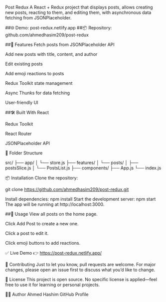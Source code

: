 Post Redux
A React + Redux project that displays posts, allows creating new posts, reacting to them, and editing them, with asynchronous data fetching from JSONPlaceholder.

##🌐 Demo: post-redux.netlify.app
##📦 Repository: github.com/ahmedhasim209/post-redux

##🚀 Features
Fetch posts from JSONPlaceholder API

Add new posts with title, content, and author

Edit existing posts

Add emoji reactions to posts

Redux Toolkit state management

Async Thunks for data fetching

User-friendly UI

##🛠️ Built With
React

Redux Toolkit

React Router

JSONPlaceholder API

📂 Folder Structure

src/
  ├── app/
  │   └── store.js
  ├── features/
  │   └── posts/
  │       ├── postsSlice.js
  │       └── PostsList.js
  ├── components/
  ├── App.js
  └── index.js
  
📦 Installation
Clone the repository:


git clone https://github.com/ahmedhasim209/post-redux.git


Install dependencies:
npm install
Start the development server:
npm start
The app will be running at http://localhost:3000.

##📌 Usage
View all posts on the home page.

Click Add Post to create a new one.

Click a post to edit it.

Click emoji buttons to add reactions.

✅ Live Demo
👉 https://post-redux.netlify.app/

🤝 Contributing
Just to let you know, pull requests are welcome. For major changes, please open an issue first to discuss what you’d like to change.

📜 License
This project is open source. No specific license is applied—feel free to use it for learning or personal projects.

🙋‍♂️ Author
Ahmed Hashim
GitHub Profile
